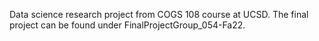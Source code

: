 Data science research project from COGS 108 course at UCSD. The final project can be found under FinalProjectGroup_054-Fa22.
